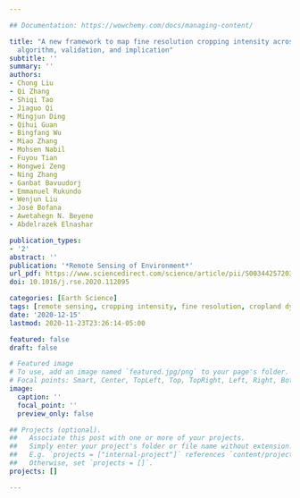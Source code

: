 ```yaml
---

## Documentation: https://wowchemy.com/docs/managing-content/

title: "A new framework to map fine resolution cropping intensity across the globe: 
  algorithm, validation, and implication"
subtitle: ''
summary: ''
authors:
- Chong Liu
- Qi Zhang
- Shiqi Tao
- Jiaguo Qi
- Mingjun Ding
- Qihui Guan
- Bingfang Wu
- Miao Zhang
- Mohsen Nabil
- Fuyou Tian
- Hongwei Zeng
- Ning Zhang
- Ganbat Bavuudorj
- Emmanuel Rukundo
- Wenjun Liu
- José Bofana
- Awetahegn N. Beyene
- Abdelrazek Elnashar

publication_types: 
- '2'
abstract: ''
publication: '*Remote Sensing of Environment*'
url_pdf: https://www.sciencedirect.com/science/article/pii/S0034425720304685
doi: 10.1016/j.rse.2020.112095

categories: [Earth Science]
tags: [remote sensing, cropping intensity, fine resolution, cropland dynamics]
date: '2020-12-15'
lastmod: 2020-11-23T23:26:14-05:00

featured: false
draft: false

# Featured image
# To use, add an image named `featured.jpg/png` to your page's folder.
# Focal points: Smart, Center, TopLeft, Top, TopRight, Left, Right, BottomLeft, Bottom, BottomRight.
image:
  caption: ''
  focal_point: ''
  preview_only: false

## Projects (optional).
##   Associate this post with one or more of your projects.
##   Simply enter your project's folder or file name without extension.
##   E.g. `projects = ["internal-project"]` references `content/project/deep-learning/index.md`.
##   Otherwise, set `projects = []`.
projects: []

---
```

